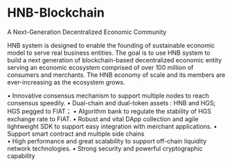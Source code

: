 #  HNB-Blockchain
A Next-Generation Decentralized Economic Community

HNB system is designed to enable the founding of sustainable economic model to serve real business entities. The goal is to use HNB system to build a next generation of blockchain-based decentralized economic entity serving an economic ecosystem comprised of over 100 million of consumers and merchants. The HNB economy of scale and its members are ever-increasing as the ecosystem grows. 

• Innovative consensus mechanism to support multiple nodes to reach consensus speedily. 
• Dual-chain and dual-token assets : HNB and HGS; HGS pegged to FIAT；
• Algorithm bank to regulate the stability of HGS exchange rate to FIAT.
• Robust and vital DApp collection and agile lightweight SDK to support easy integration with merchant applications.
• Support smart contract and multiple side chains    
• High performance and great scalability to support off-chain liquidity network technologies.
• Strong security and powerful cryptographic capability

